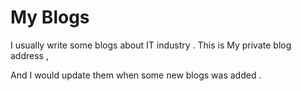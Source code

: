 # My Blogs

I usually write some blogs about IT industry . This is My private blog address ,

[My Blog address]: blog.runningqqee.cn
[My CSDN Blog address]: http://blog.csdn.net/qq_33712555
[My GitHub Blog project address]: https://github.com/zhangsanlzh/MyBlogs-ING

And I would update them when some new blogs was added .